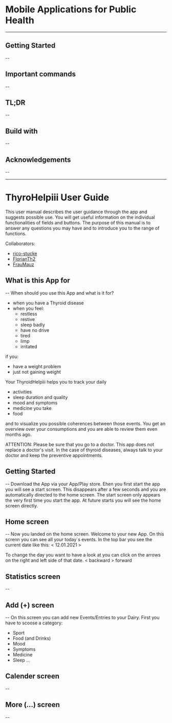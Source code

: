 # Mobile Applications for Public Health
-------

## Getting Started
--

## Important commands
--

## TL;DR
--

## Build with
--

## Acknowledgements
--

----------------------------------------------

# ThyroHelpiii User Guide
This user manual describes the user guidance through the app and suggests possible use. 
You will get useful information on the individual functionalities of fields and buttons. 
The purpose of this manual is to answer any questions you may have and to introduce you to the range of functions.


Collaborators:
 - [rico-stucke](https://github.com/rico-stucke)
 - [FlorianTh2](https://github.com/FlorianTh2)
 - [FrauMauz](https://github.com/fraumauz)


## What is this App for
--
When should you use this App and what is it for?
- when you have a Thyroid disease 
- when you feel:
   - restless
   - restive
   - sleep badly
   - have no drive
   - tired
   - limp
   - irritated
   
if you:
   - have a weight problem
   - just not gaining weight
   
Your ThyroidHelpiii helps you to track your daily 
   - activities
   - sleep duration and quality
   - mood and symptoms
   - medicine you take
   - food 
 
and to visualize you possible coherences between those events. 
You get an overview over your consumptions and you are able to review them even months ago.

ATTENTION: Please be sure that you go to a doctor. This app does not replace a doctor's visit. 
In the case of thyroid diseases, always talk to your doctor and keep the preventive appointments.

## Getting Started
--
Download the App via your App/Play store. Ehen you first start the app you will see a start screen. This disappears after a few seconds and you are automatically directed to the home screen. The start screen only appears the very first time you start the app. At future starts you will see the home screen directly.

## Home screen
--
Now you landed on the home screen. Welcome to your new App.
On this screnn you can see all your today´s events. In the top bar you see the current date like this:
    < 12.01.2021 >

To change the day you want to have a look at you can click on the arrows on the right and left side of that date.
    < backward
    > forward


## Statistics screen
--

## Add (+) screen
--
On this screen you can add new Events/Entries to your Dairy.
First you have to scoose a category:
   - Sport
   - Food (and Drinks)
   - Mood
   - Symptoms
   - Medicine
   - Sleep
...

## Calender screen
--

## More (...) screen
--










